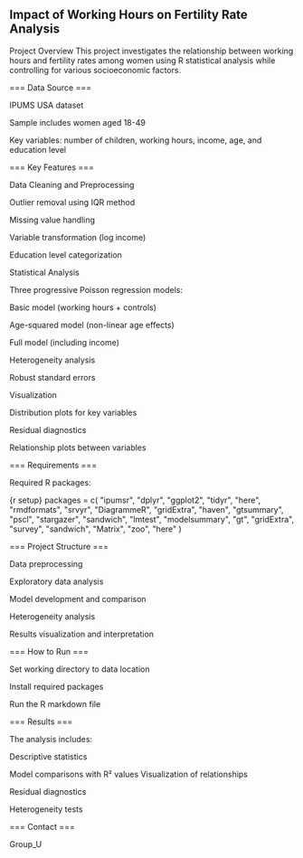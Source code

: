 ## Impact of Working Hours on Fertility Rate Analysis

Project Overview This project investigates the relationship between working hours and fertility rates among women using R statistical analysis while controlling for various socioeconomic factors.

=== Data Source ===

IPUMS USA dataset

Sample includes women aged 18-49

Key variables: number of children, working hours, income, age, and education level

=== Key Features ===

Data Cleaning and Preprocessing

Outlier removal using IQR method

Missing value handling

Variable transformation (log income)

Education level categorization

Statistical Analysis

Three progressive Poisson regression models:

Basic model (working hours + controls)

Age-squared model (non-linear age effects)

Full model (including income)

Heterogeneity analysis

Robust standard errors

Visualization

Distribution plots for key variables

Residual diagnostics

Relationship plots between variables

=== Requirements ===

Required R packages:

{r setup}
packages = c(
    "ipumsr", 
    "dplyr", 
    "ggplot2", 
    "tidyr", 
    "here", 
    "rmdformats", 
    "srvyr",
    "DiagrammeR",
    "gridExtra",
    "haven",
    "gtsummary",
    "pscl",
    "stargazer",
    "sandwich",
    "lmtest",
    "modelsummary",
    "gt",
    "gridExtra",
    "survey",
    "sandwich",
    "Matrix",
    "zoo",
    "here"
)


=== Project Structure ===

Data preprocessing

Exploratory data analysis

Model development and comparison

Heterogeneity analysis

Results visualization and interpretation

=== How to Run ===

Set working directory to data location

Install required packages

Run the R markdown file

=== Results ===

The analysis includes:

Descriptive statistics

Model comparisons with R² values Visualization of relationships

Residual diagnostics

Heterogeneity tests

=== Contact ===

Group_U
